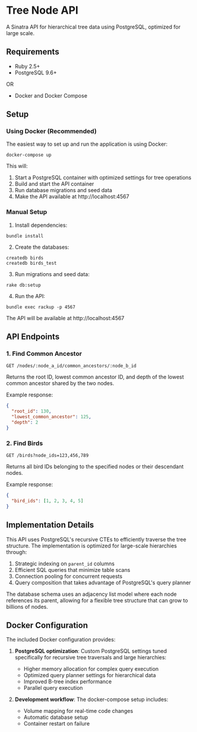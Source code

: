 # Tree Node API

A Sinatra API for hierarchical tree data using PostgreSQL, optimized for large scale.

## Requirements

- Ruby 2.5+
- PostgreSQL 9.6+

OR

- Docker and Docker Compose

## Setup

### Using Docker (Recommended)

The easiest way to set up and run the application is using Docker:

```
docker-compose up
```

This will:

1. Start a PostgreSQL container with optimized settings for tree operations
2. Build and start the API container
3. Run database migrations and seed data
4. Make the API available at http://localhost:4567

### Manual Setup

1. Install dependencies:

```
bundle install
```

2. Create the databases:

```
createdb birds
createdb birds_test
```

3. Run migrations and seed data:

```
rake db:setup
```

4. Run the API:

```
bundle exec rackup -p 4567
```

The API will be available at http://localhost:4567

## API Endpoints

### 1. Find Common Ancestor

```
GET /nodes/:node_a_id/common_ancestors/:node_b_id
```

Returns the root ID, lowest common ancestor ID, and depth of the lowest common ancestor shared by the two nodes.

Example response:

```json
{
  "root_id": 130,
  "lowest_common_ancestor": 125,
  "depth": 2
}
```

### 2. Find Birds

```
GET /birds?node_ids=123,456,789
```

Returns all bird IDs belonging to the specified nodes or their descendant nodes.

Example response:

```json
{
  "bird_ids": [1, 2, 3, 4, 5]
}
```

## Implementation Details

This API uses PostgreSQL's recursive CTEs to efficiently traverse the tree structure. The implementation is optimized for large-scale hierarchies through:

1. Strategic indexing on `parent_id` columns
2. Efficient SQL queries that minimize table scans
3. Connection pooling for concurrent requests
4. Query composition that takes advantage of PostgreSQL's query planner

The database schema uses an adjacency list model where each node references its parent, allowing for a flexible tree structure that can grow to billions of nodes.

## Docker Configuration

The included Docker configuration provides:

1. **PostgreSQL optimization**: Custom PostgreSQL settings tuned specifically for recursive tree traversals and large hierarchies:

   - Higher memory allocation for complex query execution
   - Optimized query planner settings for hierarchical data
   - Improved B-tree index performance
   - Parallel query execution

2. **Development workflow**: The docker-compose setup includes:
   - Volume mapping for real-time code changes
   - Automatic database setup
   - Container restart on failure
